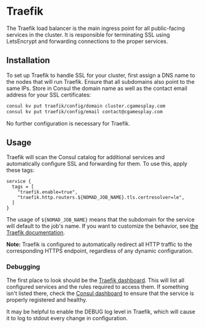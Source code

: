 # Traefik

The Traefik load balancer is the main ingress point for all public-facing services in the cluster. It is responsible for terminating SSL using LetsEncrypt and forwarding connections to the proper services.

## Installation

To set up Traefik to handle SSL for your cluster, first assign a DNS name to the nodes that will run Traefik. Ensure that all subdomains also point to the same IPs. Store in Consul the domain name as well as the contact email address for your SSL certificates:

```bash
consul kv put traefik/config/domain cluster.cgamesplay.com
consul kv put traefik/config/email contact@cgamesplay.com
```

No further configuration is necessary for Traefik.

## Usage

Traefik will scan the Consul catalog for additional services and automatically configure SSL and forwarding for them. To use this, apply these tags:

```hcl
service {
  tags = [
    "traefik.enable=true",
    "traefik.http.routers.${NOMAD_JOB_NAME}.tls.certresolver=le",
  ]
}
```

The usage of `${NOMAD_JOB_NAME}` means that the subdomain for the service will default to the job's name. If you want to customize the behavior, see [the Traefik documentation](https://doc.traefik.io/traefik/routing/routers/).

**Note:** Traefik is configured to automatically redirect all HTTP traffic to the corresponding HTTPS endpoint, regardless of any dynamic configuration.

### Debugging

The first place to look should be the [Traefik dashboard](https://172.30.0.1:8080). This will list all configured services and the rules required to access them. If something isn't listed there, check the [Consul dashboard](https://172.30.0.1:8501) to ensure that the service is properly registered and healthy.

It may be helpful to enable the DEBUG log level in Traefik, which will cause it to log to stdout every change in configuration.